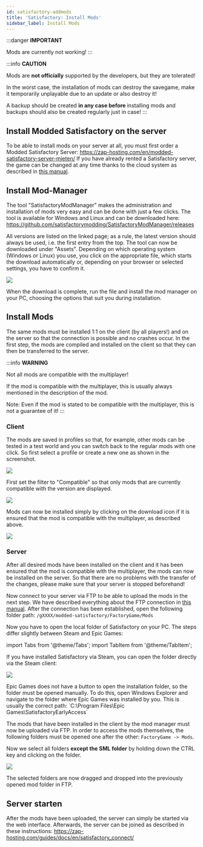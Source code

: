 ```yaml
---
id: satisfactory-addmods
title: 'Satisfactory: Install Mods'
sidebar_label: Install Mods
---
```

:::danger
**IMPORTANT**

Mods are currently not working!
:::

:::info
**CAUTION**

Mods are **not officially** supported by the developers, but they are tolerated!

In the worst case, the installation of mods can destroy the savegame, make it temporarily unplayable due to an update or also destroy it!

A backup should be created **in any case before** installing mods and backups should also be created regularly just in case!
:::

## Install Modded Satisfactory on the server

To be able to install mods on your server at all, you must first order a Modded Satisfactory Server: https://zap-hosting.com/en/modded-satisfactory-server-mieten/
If you have already rented a Satisfactory server, the game can be changed at any time thanks to the cloud system as described in [this manual](gameserver-gameswitch.md).

## Install Mod-Manager

The tool "SatisfactoryModManager" makes the administration and installation of mods very easy and can be done with just a few clicks.
The tool is available for Windows and Linux and can be downloaded here: https://github.com/satisfactorymodding/SatisfactoryModManager/releases

All versions are listed on the linked page; as a rule, the latest version should always be used, i.e. the first entry from the top.
The tool can now be downloaded under "Assets". Depending on which operating system (Windows or Linux) you use, you click on the appropriate file, which starts the download automatically or, depending on your browser or selected settings, you have to confirm it.

![](https://screensaver01.zap-hosting.com/index.php/s/e7q5qCBP7D4ZL5g/preview)

When the download is complete, run the file and install the mod manager on your PC, choosing the options that suit you during installation.

## Install Mods

The same mods must be installed 1:1 on the client (by all players!) and on the server so that the connection is possible and no crashes occur.
In the first step, the mods are compiled and installed on the client so that they can then be transferred to the server.

:::info
**WARNING**

Not all mods are compatible with the multiplayer!

If the mod is compatible with the multiplayer, this is usually always mentioned in the description of the mod.

Note: Even if the mod is stated to be compatible with the multiplayer, this is not a guarantee of it!
:::

### Client

The mods are saved in profiles so that, for example, other mods can be tested in a test world and you can switch back to the regular mods with one click.
So first select a profile or create a new one as shown in the screenshot.

![](https://screensaver01.zap-hosting.com/index.php/s/EMFsKnrsowZAxJE/preview)

First set the filter to "Compatible" so that only mods that are currently compatible with the version are displayed.

![](https://screensaver01.zap-hosting.com/index.php/s/jg82aG3ketFxesD/preview)

Mods can now be installed simply by clicking on the download icon if it is ensured that the mod is compatible with the multiplayer, as described above.

![](https://screensaver01.zap-hosting.com/index.php/s/CH2pBzS8iXxEpRz/preview)

### Server

After all desired mods have been installed on the client and it has been ensured that the mod is compatible with the multiplayer, the mods can now be installed on the server. 
So that there are no problems with the transfer of the changes, please make sure that your server is stopped beforehand!

Now connect to your server via FTP to be able to upload the mods in the next step.
We have described everything about the FTP connection in [this manual](gameserver-ftpaccess.md).
After the connection has been established, open the following folder path: `/gXXXX/modded-satisfactory/FactoryGame/Mods`

Now you have to open the local folder of Satisfactory on your PC.
The steps differ slightly between Steam and Epic Games:

import Tabs from '@theme/Tabs';
import TabItem from '@theme/TabItem';

<Tabs>

<TabItem value="Steam" label="Steam" default>
If you have installed Satisfactory via Steam, you can open the folder directly via the Steam client:

![](https://screensaver01.zap-hosting.com/index.php/s/ryEKHqEQFDBkkME/preview)

</TabItem>
<TabItem value="Epic Games" label="Epic Games">
Epic Games does not have a button to open the installation folder, so the folder must be opened manually.
To do this, open Windows Explorer and navigate to the folder where Epic Games was installed by you.
This is usually the correct path: `C:\Program Files\Epic Games\SatisfactoryEarlyAccess`

</TabItem>
</Tabs>

The mods that have been installed in the client by the mod manager must now be uploaded via FTP.
In order to access the mods themselves, the following folders must be opened one after the other: `FactoryGame -> Mods`.

Now we select all folders **except the SML folder** by holding down the CTRL key and clicking on the folder.

![](https://screensaver01.zap-hosting.com/index.php/s/jCNjLHiF3JRgB24/preview)

The selected folders are now dragged and dropped into the previously opened mod folder in FTP. 

## Server starten

After the mods have been uploaded, the server can simply be started via the web interface.
Afterwards, the server can be joined as described in these instructions: https://zap-hosting.com/guides/docs/en/satisfactory_connect/
